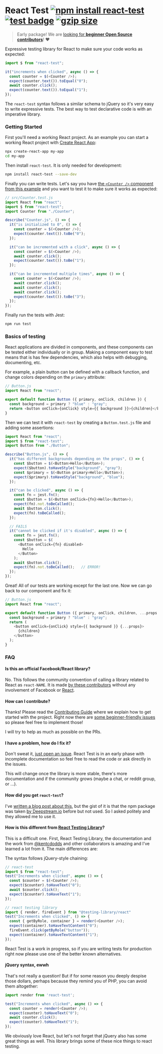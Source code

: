 # React Test [![npm install react-test](https://img.shields.io/badge/npm%20install-react--test-blue.svg)](https://www.npmjs.com/package/react-test) [![test badge](https://github.com/franciscop/react-test/workflows/tests/badge.svg)](https://github.com/franciscop/react-test/actions) [![gzip size](https://img.badgesize.io/franciscop/react-test/master/index.min.js.svg?compression=gzip)](https://github.com/franciscop/react-test/blob/master/index.min.js)

> Early package! We are [looking for **beginner Open Source contributors**](https://github.com/franciscop/react-test/blob/master/Contributing.md)! ❤️

Expressive testing library for React to make sure your code works as expected:

```js
import $ from "react-test";

it("increments when clicked", async () => {
  const counter = $(<Counter />);
  expect(counter.text()).toEqual("0");
  await counter.click();
  expect(counter.text()).toEqual("1");
});
```

The `react-test` syntax follows a similar schema to jQuery so it's very easy to write expressive tests. The best way to test declarative code is with an imperative library.



### Getting Started

First you'll need a working React project. As an example you can start a working React project with [Create React App](https://create-react-app.dev/):

```bash
npx create-react-app my-app
cd my-app
```

Then install `react-test`. It is only needed for development:

```bash
npm install react-test --save-dev
```

Finally you can write tests. Let's say you have [the `<Counter />` component from this example](#counter) and you want to test it to make sure it works as expected:

```js
// src/Counter.test.js
import React from "react";
import $ from "react-test";
import Counter from "./Counter";

describe("Counter.js", () => {
  it("is initialized to 0", () => {
    const counter = $(<Counter />);
    expect(counter.text()).toBe("0");
  });

  it("can be incremented with a click", async () => {
    const counter = $(<Counter />);
    await counter.click();
    expect(counter.text()).toBe("1");
  });

  it("can be incremented multiple times", async () => {
    const counter = $(<Counter />);
    await counter.click();
    await counter.click();
    await counter.click();
    expect(counter.text()).toBe("3");
  });
});
```

Finally run the tests with Jest:

```bash
npm run test
```



### Basics of testing

React applications are divided in components, and these components can be tested either individually or in group. Making a component easy to test means that is has few dependencies, which also helps with debugging, documenting, etc.

For example, a plain button can be defined with a callback function, and change colors depending on the `primary` attribute:

```js
// Button.js
import React from "react";

export default function Button ({ primary, onClick, children }) {
  const background = primary ? "blue" : "gray";
  return <button onClick={onClick} style={{ background }}>{children}</button>;
}
```

Then we can test it with `react-test` by creating a `Button.test.js` file and adding some assertions:

```js
import React from "react";
import $ from "react-test";
import Button from "./Button";

describe("Button.js", () => {
  it("has different backgrounds depending on the props", () => {
    const $button = $(<Button>Hello</Button>);
    expect($button).toHaveStyle("background", "gray");
    const $primary = $(<Button primary>Hello</Button>);
    expect($primary).toHaveStyle("background", "blue");
  });

  it("can be clicked", async () => {
    const fn = jest.fn();
    const $button = $(<Button onClick={fn}>Hello</Button>);
    expect(fn).not.toBeCalled();
    await $button.click();
    expect(fn).toBeCalled();
  });

  // FAILS
  it("cannot be clicked if it's disabled", async () => {
    const fn = jest.fn();
    const $button = $(
      <Button onClick={fn} disabled>
        Hello
      </Button>
    );
    await $button.click();
    expect(fn).not.toBeCalled();   // ERROR!
  });
});
```

Great! All of our tests are working except for the last one. Now we can go back to our component and fix it:

```js
// Button.js
import React from "react";

export default function Button ({ primary, onClick, children, ...props }) {
  const background = primary ? "blue" : "gray";
  return (
    <button onClick={onClick} style={{ background }} {...props}>
      {children}
    </button>
  );
}
```



### FAQ

#### Is this an official Facebook/React library?

No. This follows the community convention of calling a library related to React as `react-NAME`. It is made [by these contributors](https://github.com/franciscop/react-test/graphs/contributors) without any involvement of Facebook or [React](https://reactjs.org/).


#### How can I contribute?

Thanks! Please read the [Contributing Guide](./Contributing.md) where we explain how to get started with the project. Right now there are [some beginner-friendly issues](https://github.com/franciscop/react-test/labels/good%20first%20issue) so please feel free to implement those!

I will try to help as much as possible on the PRs.


#### I have a problem, how do I fix it?

Don't sweat it, [just open an issue](https://github.com/franciscop/react-test/issues/new). React Test is in an early phase with incomplete documentation so feel free to read the code or ask directly in the issues.

This will change once the library is more stable, there's more documentation and if the community grows (maybe a chat, or reddit group, or ...).


#### How did you get `react-test`?

I've [written a blog post about this](https://medium.com/server-for-node-js/getting-a-great-npm-name-b0b2b27a0e1b), but the gist of it is that the npm package was taken [by Deepstream.io](https://deepstream.io/) before but not used. So I asked politely and they allowed me to use it.


#### How is this different from [React Testing Library](https://testing-library.com/docs/react-testing-library/intro)?

This is a difficult one. First, React Testing Library, the documentation and the work from [@kentcdodds](https://github.com/kentcdodds) and other collaborators is amazing and I've learned a lot from it. The main differences are:

The syntax follows jQuery-style chaining:

```js
// react-test
import $ from "react-test";
test("Increments when clicked", async () => {
  const $counter = $(<Counter />);
  expect($counter).toHaveText("0");
  await $counter.click();
  expect($counter).toHaveText("1");
});

// react testing library
import { render, fireEvent } from "@testing-library/react"
test("Increments when clicked", () => {
  const { getByRole, container } = render(<Counter />);
  expect(container).toHaveTextContent("0");
  fireEvent.click(getByRole("button"));
  expect(container).toHaveTextContent("1");
});
```

React Test is a work in progress, so if you are writing tests for production right now please use one of the better known alternatives.



#### jQuery syntax, ewwh

That's not really a question! But if for some reason you deeply despise those dollars, perhaps because they remind you of PHP, you can avoid them altogether:

```js
import render from 'react-test';

test("Increments when clicked", async () => {
  const counter = render(<Counter />);
  expect(counter).toHaveText("0");
  await counter.click();
  expect(counter).toHaveText("1");
});
```

We obviously love React, but let's not forget that jQuery also has some great things as well. This library brings some of these nice things to react testing.
